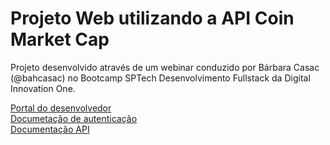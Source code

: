 # Projeto Web utilizando a API Coin Market Cap

Projeto desenvolvido através de um webinar conduzido por Bárbara Casac (@bahcasac) no Bootcamp SPTech Desenvolvimento Fullstack da Digital Innovation One.

[Portal do desenvolvedor](https://pro.coinmarketcap.com/account) <br>
[Documetação de autenticação](https://coinmarketcap.com/api/documentation/v1/#section/Authentication) <br>
[Documentação API](https://coinmarketcap.com/api/documentation/v1/#) <br>
